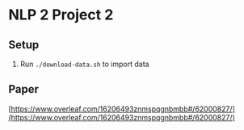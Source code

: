 # NLP 2 Project 2

## Setup

1. Run `./download-data.sh` to import data


## Paper
[https://www.overleaf.com/16206493znmspqgnbmbb#/62000827/](https://www.overleaf.com/16206493znmspqgnbmbb#/62000827/)
